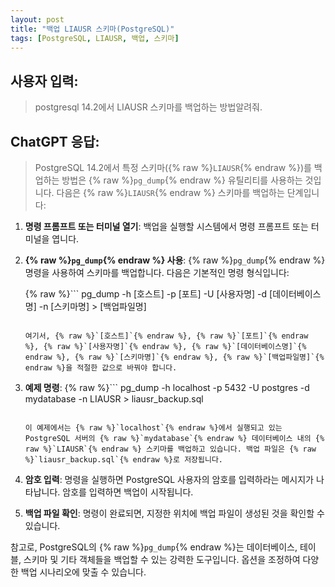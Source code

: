 ```yaml
---
layout: post
title: "백업 LIAUSR 스키마(PostgreSQL)"
tags: [PostgreSQL, LIAUSR, 백업, 스키마]
---
```


## 사용자 입력:
> postgresql 14.2에서 LIAUSR 스키마를 백업하는 방법알려줘.

## ChatGPT 응답:
> PostgreSQL 14.2에서 특정 스키마({% raw %}`LIAUSR`{% endraw %})를 백업하는 방법은 {% raw %}`pg_dump`{% endraw %} 유틸리티를 사용하는 것입니다. 다음은 {% raw %}`LIAUSR`{% endraw %} 스키마를 백업하는 단계입니다:

1. **명령 프롬프트 또는 터미널 열기**: 백업을 실행할 시스템에서 명령 프롬프트 또는 터미널을 엽니다.

2. **{% raw %}`pg_dump`{% endraw %} 사용**: {% raw %}`pg_dump`{% endraw %} 명령을 사용하여 스키마를 백업합니다. 다음은 기본적인 명령 형식입니다:

   {% raw %}```
   pg_dump -h [호스트] -p [포트] -U [사용자명] -d [데이터베이스명] -n [스키마명] > [백업파일명]
   ```{% endraw %}

   여기서, {% raw %}`[호스트]`{% endraw %}, {% raw %}`[포트]`{% endraw %}, {% raw %}`[사용자명]`{% endraw %}, {% raw %}`[데이터베이스명]`{% endraw %}, {% raw %}`[스키마명]`{% endraw %}, {% raw %}`[백업파일명]`{% endraw %}을 적절한 값으로 바꿔야 합니다.

3. **예제 명령**:
   {% raw %}```
   pg_dump -h localhost -p 5432 -U postgres -d mydatabase -n LIAUSR > liausr_backup.sql
   ```{% endraw %}

   이 예제에서는 {% raw %}`localhost`{% endraw %}에서 실행되고 있는 PostgreSQL 서버의 {% raw %}`mydatabase`{% endraw %} 데이터베이스 내의 {% raw %}`LIAUSR`{% endraw %} 스키마를 백업하고 있습니다. 백업 파일은 {% raw %}`liausr_backup.sql`{% endraw %}로 저장됩니다.

4. **암호 입력**: 명령을 실행하면 PostgreSQL 사용자의 암호를 입력하라는 메시지가 나타납니다. 암호를 입력하면 백업이 시작됩니다.

5. **백업 파일 확인**: 명령이 완료되면, 지정한 위치에 백업 파일이 생성된 것을 확인할 수 있습니다.

참고로, PostgreSQL의 {% raw %}`pg_dump`{% endraw %}는 데이터베이스, 테이블, 스키마 및 기타 객체들을 백업할 수 있는 강력한 도구입니다. 옵션을 조정하여 다양한 백업 시나리오에 맞출 수 있습니다.

